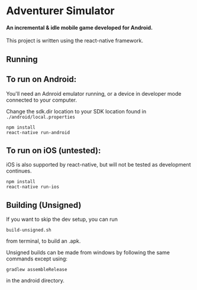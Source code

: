 # Adventurer Simulator
#### An incremental & idle mobile game developed for Android.

This project is written using the react-native framework.

## Running

To run on Android:
---
You'll need an Adnroid emulator running, or a device in developer mode connected to your computer.

Change the sdk.dir location to your SDK location found in `./android/local.properties`

```
npm install
react-native run-android
```

To run on iOS (untested):
---
iOS is also supported by react-native, but will not be tested as development continues.
```
npm install
react-native run-ios
```

## Building (Unsigned)

If you want to skip the dev setup, you can run
```
build-unsigned.sh
```
from terminal, to build an .apk.

Unsigned builds can be made from windows by following the same commands except using:
```
gradlew assembleRelease
```
in the android directory.